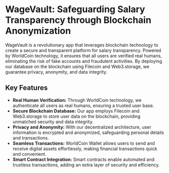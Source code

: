 # WageVault: Safeguarding Salary Transparency through Blockchain Anonymization

WageVault is a revolutionary app that leverages blockchain technology to create a secure and transparent platform for salary transparency. Powered by WorldCoin technology, it ensures that all users are verified real humans, eliminating the risk of fake accounts and fraudulent activities. By deploying our database on the blockchain using Filecoin and Web3.storage, we guarantee privacy, anonymity, and data integrity.

## Key Features

- **Real Human Verification:** Through WorldCoin technology, we authenticate all users as real humans, ensuring a trusted user base.
- **Secure Blockchain Database:** Our app employs Filecoin and Web3.storage to store user data on the blockchain, providing unmatched security and data integrity.
- **Privacy and Anonymity:** With our decentralized architecture, user information is encrypted and anonymized, safeguarding personal details and transactions.
- **Seamless Transactions:** WorldCoin Wallet allows users to send and receive digital assets effortlessly, making financial transactions quick and convenient.
- **Smart Contract Integration:** Smart contracts enable automated and trustless transactions, adding an extra layer of security and efficiency.


